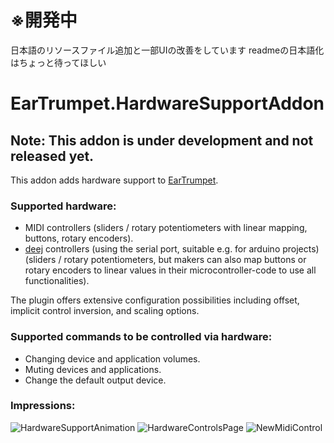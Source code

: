 # ※開発中
日本語のリソースファイル追加と一部UIの改善をしています
readmeの日本語化はちょっと待ってほしい

# EarTrumpet.HardwareSupportAddon

## Note: This addon is under development and not released yet.

This addon adds hardware support to [EarTrumpet](https://github.com/File-New-Project/EarTrumpet).

### Supported hardware:

- MIDI controllers (sliders / rotary potentiometers with linear mapping, buttons, rotary encoders).
- [deej](https://github.com/omriharel/deej) controllers (using the serial port, suitable e.g. for arduino projects) (sliders / rotary potentiometers, but makers can also map buttons or rotary encoders to linear values in their microcontroller-code to use all functionalities).

The plugin offers extensive configuration possibilities including offset, implicit control inversion, and scaling options.

### Supported commands to be controlled via hardware:

- Changing device and application volumes.
- Muting devices and applications.
- Change the default output device.

### Impressions:

![HardwareSupportAnimation](https://github.com/applapp/EarTrumpet.HardwareSupportAddon/blob/master/Graphics/usage_animation.gif)
![HardwareControlsPage](https://github.com/applapp/EarTrumpet.HardwareSupportAddon/blob/master/Graphics/screenshot_hardware_controls_page.PNG)
![NewMidiControl](https://github.com/applapp/EarTrumpet.HardwareSupportAddon/blob/master/Graphics/screenshot_new_midi_control.PNG)
